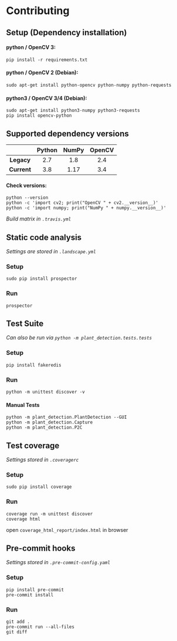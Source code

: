 # Contributing

## Setup (Dependency installation)
#### python / OpenCV 3:
`pip install -r requirements.txt`
#### python / OpenCV 2 (Debian):
`sudo apt-get install python-opencv python-numpy python-requests`
#### python3 / OpenCV 3/4 (Debian):
```
sudo apt-get install python3-numpy python3-requests
pip install opencv-python
```

## Supported dependency versions
|             | Python | NumPy | OpenCV |
|:-----------:|:------:|:-----:|:------:|
| **Legacy**  | 2.7    | 1.8   | 2.4    |
| **Current** | 3.8    | 1.17  | 3.4    |
#### Check versions:
```
python --version
python -c 'import cv2; print("OpenCV " + cv2.__version__)'
python -c 'import numpy; print("NumPy " + numpy.__version__)'
```
_Build matrix in `.travis.yml`_

## Static code analysis
_Settings are stored in `.landscape.yml`_
### Setup
`sudo pip install prospector`
### Run
`prospector`

## Test Suite
_Can also be run via `python -m plant_detection.tests.tests`_
### Setup
`pip install fakeredis`
### Run
`python -m unittest discover -v`
#### Manual Tests
```
python -m plant_detection.PlantDetection --GUI
python -m plant_detection.Capture
python -m plant_detection.P2C
```

## Test coverage
_Settings stored in `.coveragerc`_
### Setup
`sudo pip install coverage`
### Run
```
coverage run -m unittest discover
coverage html
```
open `coverage_html_report/index.html` in browser

## Pre-commit hooks
_Settings stored in `.pre-commit-config.yaml`_
### Setup
```
pip install pre-commit
pre-commit install
```
### Run
```
git add .
pre-commit run --all-files
git diff
```
